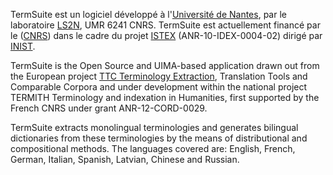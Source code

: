 TermSuite est un logiciel développé à l'[Université de Nantes](http://www.univ-nantes.fr/), par le laboratoire [LS2N](http://www.ls2n.fr/), UMR 6241 CNRS. TermSuite est actuellement financé par le ([CNRS](http://www.cnrs.fr/)) dans le cadre du projet [ISTEX](http://www.istex.fr/) (ANR-10-IDEX-0004-02) dirigé par [INIST](http://www.inist.fr/).

TermSuite is the Open Source and UIMA-based application drawn out from the European project [TTC Terminology Extraction](http://www.ttc-project.eu/), Translation Tools and Comparable Corpora and under development within the national project TERMITH Terminology and indexation in Humanities, first supported by the French CNRS under grant ANR-12-CORD-0029.

TermSuite extracts monolingual terminologies and generates bilingual dictionaries from these terminologies by the means of distributional and compositional methods.
The languages covered are: English, French, German, Italian, Spanish, Latvian, Chinese and Russian.
